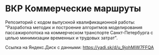 # ВКР Коммерческие маршруты

Репозиторий с кодом выпускной квалификационной работы: "Разработка методик и построение алгоритмов моделирования пассажиропотока на коммерческом транспорте Санкт-Петербурга с целью минимизации временных и трудовых затрат".

Ссылка на Яндекс.Диск с данными: https://yadi.sk/d/u_9johMiW7FFQA

